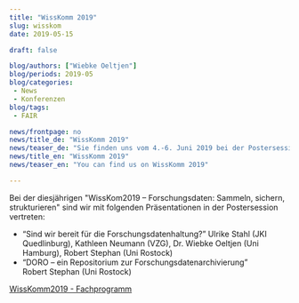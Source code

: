 ```yaml
---
title: "WissKomm 2019"
slug: wisskom
date: 2019-05-15

draft: false

blog/authors: ["Wiebke Oeltjen"]
blog/periods: 2019-05
blog/categories:
 - News
 - Konferenzen
blog/tags:
 - FAIR

news/frontpage: no
news/title_de: "WissKomm 2019"
news/teaser_de: "Sie finden uns vom 4.-6. Juni 2019 bei der Postersession der WissKomm 2019. Wir freuen uns auf Ihren Besuch!"
news/title_en: "WissKomm 2019"
news/teaser_en: "You can find us on WissKomm 2019"

---
```


Bei der diesjährigen "WissKom2019 – Forschungsdaten: Sammeln, sichern, strukturieren" sind wir mit folgenden Präsentationen in der Postersession vertreten:

 * &ldquo;Sind wir bereit für die Forschungsdatenhaltung?&rdquo;
   Ulrike Stahl (JKI Quedlinburg), Kathleen Neumann (VZG), Dr. Wiebke Oeltjen (Uni Hamburg), Robert Stephan (Uni Rostock)
 * &ldquo;DORO – ein Repositorium zur Forschungsdatenarchivierung&rdquo;  
   Robert Stephan (Uni Rostock)
<!--more-->
[WissKomm2019 - Fachprogramm](https://www.fz-juelich.de/zb/DE/UeberUns/Tagungen/wisskom2019/fachprogramm/wisskom2019_fachprogramm_node.html)
